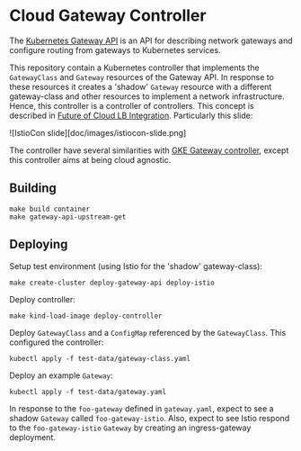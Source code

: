 # Cloud Gateway Controller

The [Kubernetes Gateway API](https://gateway-api.sigs.k8s.io/) is an API for
describing network gateways and configure routing from gateways to Kubernetes
services.

This repository contain a Kubernetes controller that implements the
`GatewayClass` and `Gateway` resources of the Gateway API. In response to these
resources it creates a 'shadow' `Gateway` resource with a different
gateway-class and other resources to implement a network infrastructure. Hence,
this controller is a controller of controllers. This concept is described in
[Future of Cloud LB
Integration](https://events.istio.io/istiocon-2022/slides/f3-K8sGatewayAPIs.pdf). Particularly
this slide:

![IstioCon slide][doc/images/istiocon-slide.png]

The controller have several similarities with [GKE Gateway
controller](https://cloud.google.com/kubernetes-engine/docs/concepts/gateway-api#gateway_controller),
except this controller aims at being cloud agnostic.

## Building

```
make build container
make gateway-api-upstream-get
```

## Deploying

Setup test environment (using Istio for the 'shadow' gateway-class):

```
make create-cluster deploy-gateway-api deploy-istio 
```

Deploy controller:

```
make kind-load-image deploy-controller
```

Deploy `GatewayClass` and a `ConfigMap` referenced by the `GatewayClass`. This
configured the controller:

```
kubectl apply -f test-data/gateway-class.yaml
```

Deploy an example `Gateway`:
 
```
kubectl apply -f test-data/gateway.yaml
```

In response to the `foo-gateway` defined in `gateway.yaml`, expect to see a
shadow `Gateway` called `foo-gateway-istio`. Also, expect to see Istio respond
to the `foo-gateway-istio` `Gateway` by creating an ingress-gateway deployment.
